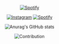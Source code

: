 <div align="center">


[![Spotify](https://novatorem.bgstatic.vercel.app/api/spotify)](https://open.spotify.com/artist/6kfFQERRnq4Wzd21KQY2A)


<div align="Center">
<a href="https://www.instagram.com/stupidguyprofile/" target="_blank"><img src="https://img.shields.io/badge/Instagram-%23E4405F.svg?&style=flat-square&logo=instagram&logoColor=white" alt="Instagram"></a>
<a href="https://open.spotify.com/playlist/37i9dQZF1DWYfNJLV7OBMA" target="_blank"><img src="https://img.shields.io/badge/Spotify-%231ED760.svg?&style=flat-square&logo=spotify&logoColor=white" alt="Spotify"></a>


</div>

![Anurag's GitHub stats](https://github-readme-stats.vercel.app/api?username=anuraghazra&show_icons=true&theme=transparent)

![Contribution](https://activity-graph.herokuapp.com/graph?username=madushadhanushka&theme=react-dark&hide_border=true&area=true)
